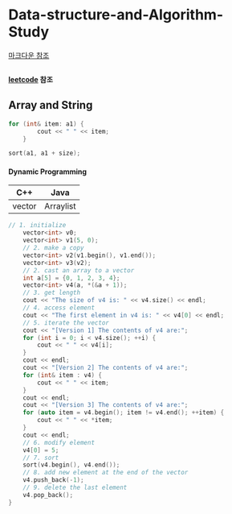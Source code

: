 # Data-structure-and-Algorithm-Study

[마크다운 참조](https://namu.wiki/w/마크다운)
```C

```
**[leetcode](https://leetcode.com) 참조**

## Array and String

```C
for (int& item: a1) {
        cout << " " << item;
    }
```
```C
sort(a1, a1 + size);
```

#### Dynamic Programming
|<center>C++</center> | <center>Java</center> | 
|--------|-------|
|<center>vector</center> | <center>Arraylist</center> |

```c
// 1. initialize
    vector<int> v0;
    vector<int> v1(5, 0);
    // 2. make a copy
    vector<int> v2(v1.begin(), v1.end());
    vector<int> v3(v2);
    // 2. cast an array to a vector
    int a[5] = {0, 1, 2, 3, 4};
    vector<int> v4(a, *(&a + 1));
    // 3. get length
    cout << "The size of v4 is: " << v4.size() << endl;
    // 4. access element
    cout << "The first element in v4 is: " << v4[0] << endl;
    // 5. iterate the vector
    cout << "[Version 1] The contents of v4 are:";
    for (int i = 0; i < v4.size(); ++i) {
        cout << " " << v4[i];
    }
    cout << endl;
    cout << "[Version 2] The contents of v4 are:";
    for (int& item : v4) {
        cout << " " << item;
    }
    cout << endl;
    cout << "[Version 3] The contents of v4 are:";
    for (auto item = v4.begin(); item != v4.end(); ++item) {
        cout << " " << *item;
    }
    cout << endl;
    // 6. modify element
    v4[0] = 5;
    // 7. sort
    sort(v4.begin(), v4.end());
    // 8. add new element at the end of the vector
    v4.push_back(-1);
    // 9. delete the last element
    v4.pop_back();
}
```